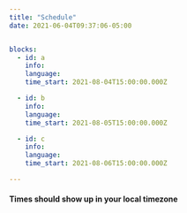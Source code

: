 ```yaml
---
title: "Schedule"
date: 2021-06-04T09:37:06-05:00


blocks: 
  - id: a
    info: 
    language: 
    time_start: 2021-08-04T15:00:00.000Z

  - id: b
    info: 
    language: 
    time_start: 2021-08-05T15:00:00.000Z

  - id: c
    info: 
    language: 
    time_start: 2021-08-06T15:00:00.000Z

---
```


<h4>Times should show up in your local timezone</h4>

<p>&nbsp;</p>	
